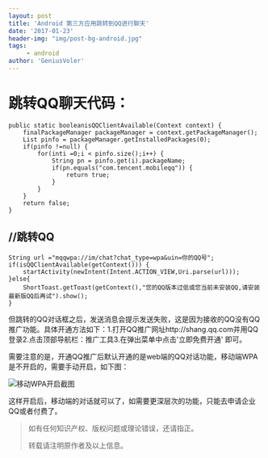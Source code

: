 ```yaml
---
layout: post
title: 'Android 第三方应用跳转到QQ进行聊天'
date: '2017-01-23'
header-img: "img/post-bg-android.jpg"
tags:
     - android
author: 'GeniusVoler'
---
```

# 跳转QQ聊天代码：
	 
	public static booleanisQQClientAvailable(Context context) {
		finalPackageManager packageManager = context.getPackageManager();
		List pinfo = packageManager.getInstalledPackages(0);
		if(pinfo !=null) {
			for(inti =0;i < pinfo.size();i++) {
				String pn = pinfo.get(i).packageName;
				if(pn.equals("com.tencent.mobileqq")) {
					return true;
				}
			}
		}
		return false;
	}

## //跳转QQ

	String url ="mqqwpa://im/chat?chat_type=wpa&uin=你的QQ号";
	if(isQQClientAvailable(getContext())) {
		startActivity(newIntent(Intent.ACTION_VIEW,Uri.parse(url)));
	}else{
		ShortToast.getToast(getContext(),"您的QQ版本过低或您当前未安装QQ,请安装最新版QQ后再试").show();
	}

但跳转的QQ对话框之后，发送消息会提示发送失败，这是因为接收的QQ没有QQ推广功能。具体开通方法如下：1.打开QQ推广网址http://shang.qq.com并用QQ登录2.点击顶部导航栏：推广工具3.在弹出菜单中点击'立即免费开通' 即可。

需要注意的是，开通QQ推广后默认开通的是web端的QQ对话功能，移动端WPA是不开启的，需要手动开启，如下图：

![移动WPA开启截图](http://upload-images.jianshu.io/upload_images/2820810-1116e5975cb0db0a.png?imageMogr2/auto-orient/strip%7CimageView2/2/w/1240)

这样开启后，移动端的对话就可以了，如需要更深层次的功能，只能去申请企业QQ或者付费了。



> 如有任何知识产权、版权问题或理论错误，还请指正。
>
> 转载请注明原作者及以上信息。
